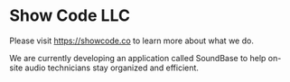 # Show Code LLC

Please visit https://showcode.co to learn more about what we do. 

We are currently developing an application called SoundBase to help on-site audio technicians stay organized and efficient.
